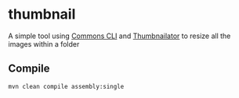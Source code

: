 thumbnail
=========

A simple tool using [Commons CLI](https://commons.apache.org/cli/) and [Thumbnailator](https://code.google.com/p/thumbnailator) to resize all the images within a folder 

## Compile

```
mvn clean compile assembly:single
```
